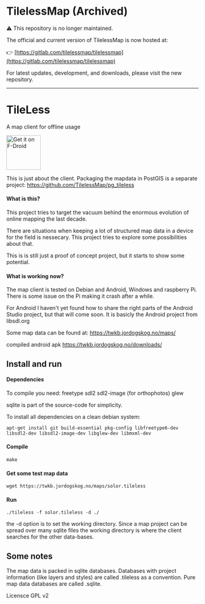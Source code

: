 # TilelessMap (Archived)

⚠️ This repository is no longer maintained.

The official and current version of TilelessMap is now hosted at:

👉 [https://gitlab.com/tilelessmap/tilelessmap](https://gitlab.com/tilelessmap/tilelessmap)

For latest updates, development, and downloads, please visit the new repository.


-------------------------------------------------------------------------------------------------------------------------------

# TileLess
A map client for offline usage

<a href="https://f-droid.org/packages/org.tilelessmap.app/" target="_blank">
<img src="https://f-droid.org/badge/get-it-on.png" alt="Get it on F-Droid" height="90"/></a>

This is just about the client.
Packaging the mapdata in PostGIS is a separate project: https://github.com/TilelessMap/pg_tileless 

#### What is this? ####

This project tries to target the vacuum behind the enormous evolution of online mapping the last decade.

There are situations when keeping a lot of structured map data in a device for the field is nessecary. This project tries to explore some possibilities about that.

This is is still just a proof of concept project, but it starts to show some potential.

#### What is working now? ####

The map client is tested on Debian and Android, Windows and raspberry Pi. There is some issue on the Pi making it crash after a while.

For Android I haven't yet found how to share the right parts of the Android Studio project, but that will come soon. It is basicly the Android project from libsdl.org

Some map data can be found at:
https://twkb.jordogskog.no/maps/

compiled android apk
https://twkb.jordogskog.no/downloads/




## Install and run ##

#### Dependencies ####

To compile you need:
freetype
sdl2
sdl2-image (for orthophotos)
glew

sqlite is part of the source-code for simplicity.

To install all dependencies on a clean debian system:

    apt-get install git build-essential pkg-config libfreetype6-dev libsdl2-dev libsdl2-image-dev libglew-dev libmxml-dev

#### Compile ####



    make

#### Get some test map data ####


    wget https://twkb.jordogskog.no/maps/solor.tileless

#### Run ###

    ./tileless -f solor.tileless -d ./

the -d option is to set the working directory. Since a map project can be spread over many sqlite files the working directory is where the client searches for the other data-bases.

## Some notes ##

The map data is packed in sqlite databases. Databases with project information (like layers and styles) are called .tileless as a convention. Pure map data databases are called .sqlite.

Licensce GPL v2
